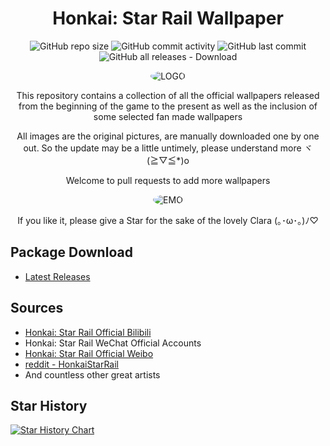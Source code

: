 <div align="center">

# Honkai: Star Rail Wallpaper

![GitHub repo size](https://img.shields.io/github/repo-size/Zeal-L/Honkai-Star-Rail-Wallpaper)
![GitHub commit activity](https://img.shields.io/github/commit-activity/y/Zeal-L/Honkai-Star-Rail-Wallpaper)
![GitHub last commit](https://img.shields.io/github/last-commit/Zeal-L/Honkai-Star-Rail-Wallpaper)
![GitHub all releases - Download](https://img.shields.io/github/downloads/Zeal-L/Honkai-Star-Rail-Wallpaper/total)


<img alt="LOGO" src="https://github.com/Zeal-L/Honkai-Star-Rail-Wallpaper/Offcial/f3f5d58e84398ae37cbfea63649cc69c1340190821.png" style="border-radius:50%">

This repository contains a collection of all the official wallpapers released from the beginning of the game to the present as well as the inclusion of some selected fan made wallpapers

All images are the original pictures, are manually downloaded one by one out. So the update may be a little untimely, please understand more ヾ(≧▽≦*)o

Welcome to pull requests to add more wallpapers

<img alt="EMO" src="https://github.com/Zeal-L/Honkai-Star-Rail-Wallpaper/FanFiction/46zklg5gacza1.png" style="border-radius:50%">

If you like it, please give a Star for the sake of the lovely Clara (｡･ω･｡)ﾉ♡

</div>

## Package Download
- [Latest Releases](https://github.com/Zeal-L/Honkai-Star-Rail-Wallpaper/releases/latest)

## Sources
- [Honkai: Star Rail Official Bilibili](https://space.bilibili.com/1340190821/dynamic)
- Honkai: Star Rail WeChat Official Accounts
- [Honkai: Star Rail Official Weibo](https://weibo.com/u/7643376782)
- [reddit - HonkaiStarRail](https://www.reddit.com/r/HonkaiStarRail)
- And countless other great artists

## Star History

[![Star History Chart](https://api.star-history.com/svg?repos=Zeal-L/Honkai-Star-Rail-Wallpaper&type=Date)](https://star-history.com/#Zeal-L/Honkai-Star-Rail-Wallpaper)

